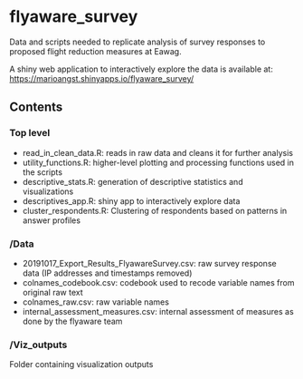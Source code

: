# flyaware_survey

Data and scripts needed to replicate analysis of survey responses to proposed flight reduction measures at Eawag.

A shiny web application to interactively explore the data is available at: https://marioangst.shinyapps.io/flyaware_survey/

## Contents

### Top level

- read_in_clean_data.R: reads in raw data and cleans it for further analysis
- utility_functions.R: higher-level plotting and processing functions used in the scripts
- descriptive_stats.R: generation of descriptive statistics and visualizations
 - descriptives_app.R: shiny app to interactively explore data
- cluster_respondents.R: Clustering of respondents based on patterns in answer profiles

### /Data

- 20191017_Export_Results_FlyawareSurvey.csv: raw survey response data (IP addresses and timestamps removed)
- colnames_codebook.csv: codebook used to recode variable names from original raw text
- colnames_raw.csv: raw variable names
- internal_assessment_measures.csv: internal assessment of measures as done by the flyaware team

### /Viz_outputs

Folder containing visualization outputs
